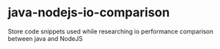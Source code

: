# java-nodejs-io-comparison
Store code snippets used while researching io performance comparison between java and NodeJS
